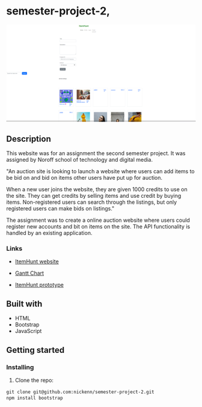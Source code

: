 # semester-project-2,

<img src="/ItemHunt-screenshot.png" alt="Screenshot of the ItemHunt website on desktop">

## Description

This website was for an assignment the second semester project. It was assigned by Noroff school of technology and digital media.

"An auction site is looking to launch a website where users can add items to be bid on and bid on items other users have put up for auction.

When a new user joins the website, they are given 1000 credits to use on the site. They can get credits by selling items and use credit by buying items. Non-registered users can search through the listings, but only registered users can make bids on listings."

The assignment was to create a online auction website where users could register new accounts and bit on items on the site. The API functionality is handled by an existing application.

### Links

- <a href="https://spectacular-mousse-1a00dd.netlify.app/" target="_blank">ItemHunt website</a>

- <a href="https://github.com/users/Nickenn/projects/4/views/1" target="_blank">Gantt Chart</a>

- <a href="https://xd.adobe.com/view/459eccb7-936a-4793-acd7-8d6d35db7111-10cd/" target="_blank">ItemHunt prototype</a>

## Built with

- HTML
- Bootstrap
- JavaScript

## Getting started

### Installing

1. Clone the repo:

```
git clone git@github.com:nickenn/semester-project-2.git
npm install bootstrap
```

